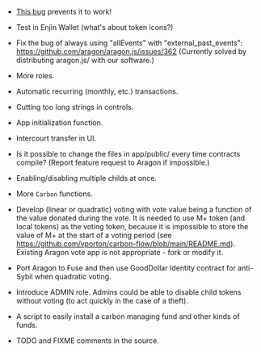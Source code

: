 - [This bug](https://github.com/aragon/aragon-react-boilerplate/issues/115) prevents it to work!

- Test in Enjin Wallet (what's about token icons?)

- Fix the bug of always using "allEvents" with "external_past_events":
  https://github.com/aragon/aragon.js/issues/362
  (Currently solved by distributing aragon.js/ with our software.)

- More roles.

- Automatic recurring (monthly, etc.) transactions.

- Cutting too long strings in controls.

- App initialization function.

- Intercourt transfer in UI.

- Is it possible to change the files in app/public/ every time contracts compile?
  (Report feature request to Aragon if impossible.)

- Enabling/disabling multiple childs at once.

- More `Carbon` functions.

- Develop (linear or quadratic) voting with vote value being a function of the value
  donated during the vote. It is needed to use M+ token (and local tokens) as the voting
  token, because it is impossible to store the value of M+ at the start of a voting
  period (see https://github.com/vporton/carbon-flow/blob/main/README.md).
  Existing Aragon vote app is not appropriate - fork or modify it.

- Port Aragon to Fuse and then use GoodDollar Identity contract for anti-Sybil when
  quadratic voting.

- Introduce ADMIN role. Admins could be able to disable child tokens without voting
  (to act quickly in the case of a theft).

- A script to easily install a carbon managing fund and other kinds of funds.

- TODO and FIXME comments in the source.
